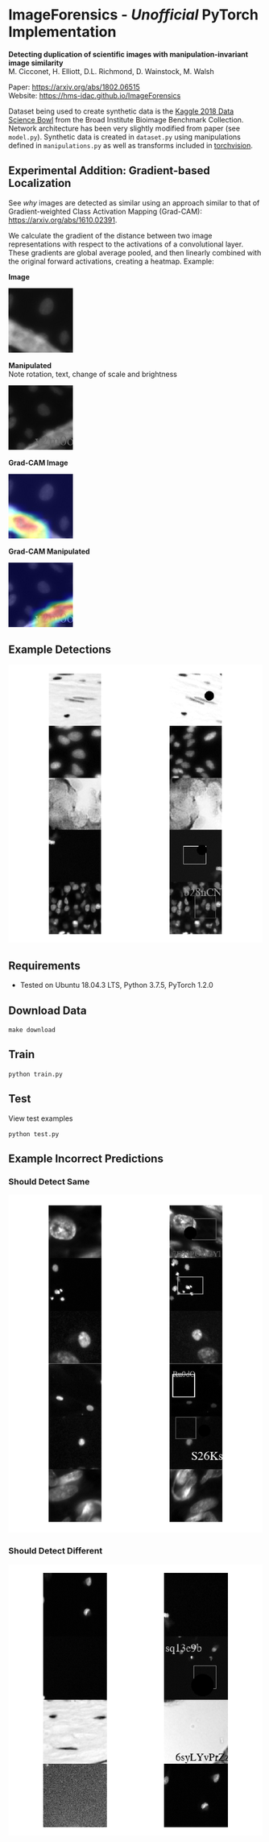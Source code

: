 # ImageForensics - *Unofficial* PyTorch Implementation

**Detecting duplication of scientific images with manipulation-invariant image similarity**<br>
M. Cicconet, H. Elliott, D.L. Richmond, D. Wainstock, M. Walsh<br>

Paper: https://arxiv.org/abs/1802.06515<br>
Website: https://hms-idac.github.io/ImageForensics<br>

Dataset being used to create synthetic data is the [Kaggle 2018 Data Science
Bowl](https://data.broadinstitute.org/bbbc/BBBC038/) from the Broad Institute
Bioimage Benchmark Collection. Network architecture has been very slightly
modified from paper (see `model.py`). Synthetic data is created in `dataset.py`
using manipulations defined in `manipulations.py` as well as transforms included
in [torchvision](https://pytorch.org/docs/stable/torchvision/transforms.html).

## Experimental Addition: Gradient-based Localization 

See *why* images are detected as similar using an approach similar to that of
Gradient-weighted Class Activation Mapping (Grad-CAM): https://arxiv.org/abs/1610.02391. 

We calculate the gradient of the distance
between two image representations with respect to the activations of a
convolutional layer. These gradients are global average pooled, and then
linearly combined with the original forward activations, creating a heatmap. Example:

**Image**

![](figures/anchor_raw.jpg)

**Manipulated**<br>
Note rotation, text, change of scale and brightness

![](figures/same_raw.jpg)

**Grad-CAM Image**

![](figures/cam_anchor.jpg)

**Grad-CAM Manipulated**

![](figures/cam_same.jpg)

## Example Detections

![correct](figures/correct.png)

## Requirements

 * Tested on Ubuntu 18.04.3 LTS, Python 3.7.5, PyTorch 1.2.0


## Download Data

```shell
make download
```

## Train

```shell
python train.py
```

## Test

View test examples

```shell
python test.py
```

## Example Incorrect Predictions

### Should Detect Same

![wrong same](figures/same.png)

### Should Detect Different

![wrong diff](figures/diff.png)


